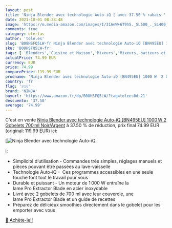 ```yaml
---
layout: post
title: 'Ninja Blender avec technologie Auto-iQ [ avec 37.50 % rabais '
date: 2021-10-01 08:38:48
image: 'https://m.media-amazon.com/images/I/31AeW+6T9hS._SL500_._SL400_.jpg'
comments: true
category: ofertas
author: 'tole.es'
slug: 'B08HSFQ5LW-fr Ninja Blender avec technologie Auto-iQ [BN495EU] 1000 W 2...'
sku: 'B08HSFQ5LW-fr'
tags: [ 'Blenders','Cuisine et Maison','Mixeurs','Mixeurs, batteurs et robots multifonctions','Petit électroménager','ninja', ]
actualPrice: 74.99 EUR
currency: EUR
price: 74.99
comparePrice: 119.99 EUR
prodname: 'Ninja Blender avec technologie Auto-iQ [BN495EU] 1000 W  2 Gobelets 700 ml  Noir/Argent'
country: 'fr'
flag: '🇫🇷'
brand: 'NINJA'
buyurl: 'https://www.amazon.fr/dp/B08HSFQ5LW/?tag=tolees0d-21'
descuento: '37.50'
average: '74.99'
---
```


C'est en vente [Ninja Blender avec technologie Auto-iQ [BN495EU] 1000 W  2 Gobelets 700 ml  Noir/Argent](https://www.amazon.fr/dp/B08HSFQ5LW/?tag=tolees0d-21)  à  37.50 % de réduction, prix final  74.99 EUR (original: 119.99 EUR) ici:

[![Ninja Blender avec technologie Auto-iQ [](https://m.media-amazon.com/images/I/31AeW+6T9hS._SL500_._SL400_.jpg)](https://www.amazon.fr/dp/B08HSFQ5LW/?tag=tolees0d-21)

ℹ️:

- Simplicité d’utilisation - Commandes très simples, réglages manuels et pièces pouvant être passées au lave-vaisselle
- Technologie Auto-iQ -  Ces programmes accessibles en une seule touche font tout le travail pour vous
- Durable et puissant - Un moteur de 1 000 W entraîne la lame Pro Extractor Blade en acier inoxydable
- Livré avec 2 gobelets de 700 ml avec leur couvercle, une lame Pro Extractor Blade et un guide de recettes
- Préparez de délicieux smoothies directement dans le gobelet pour les emporter avec vous

[🛒 Achète-le!!](https://www.amazon.fr/dp/B08HSFQ5LW/?tag=tolees0d-21)
